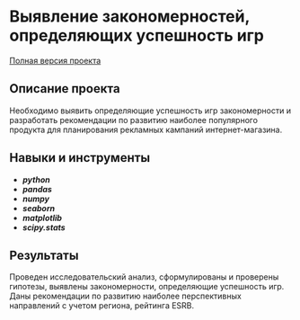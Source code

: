 # Выявление закономерностей, определяющих успешность игр

[Полная версия проекта](https://github.com/OxanaFedorova/YandexPracticum_projects/blob/a85b434ce17ea01d94a761d7aa0ccd21ddfab97e/Data_Analytics_GAME_INDUSTRY/Data_Analytics_GAME_INDUSTRY.ipynb)

## Описание проекта

Необходимо выявить определяющие успешность игр закономерности и разработать рекомендации по развитию наиболее популярного продукта для планирования рекламных кампаний интернет-магазина.


## Навыки и инструменты

- ***python***
- ***pandas***
- ***numpy***
- ***seaborn***
- ***matplotlib***
- ***scipy.stats***


## Результаты

Проведен исследовательский анализ, сформулированы и проверены гипотезы, выявлены закономерности, определяющие успешность игр.
Даны рекомендации по развитию наиболее перспективных направлений с учетом региона, рейтинга ESRB.

